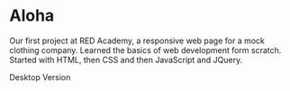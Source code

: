 # Aloha

Our first project at RED Academy, a responsive web page for a mock clothing company.
Learned the basics of web development form scratch. Started with HTML, then CSS and then JavaScript and JQuery.

Desktop Version


